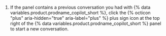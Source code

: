 1. If the panel contains a previous conversation you had with {% data variables.product.prodname_copilot_short %}, click the {% octicon "plus" aria-hidden="true" aria-label="plus" %} plus sign icon at the top right of the {% data variables.product.prodname_copilot_short %} panel to start a new conversation.
